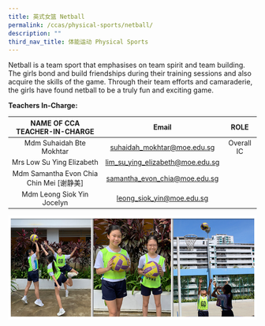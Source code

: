 ```yaml
---
title: 英式女篮 Netball
permalink: /ccas/physical-sports/netball/
description: ""
third_nav_title: 体能运动 Physical Sports
---
```

Netball is a team sport that emphasises on team spirit and team building. The girls bond and build friendships during their training sessions and also acquire the skills of the game. Through their team efforts and camaraderie, the girls have found netball to be a truly fun and exciting game.

**Teachers In-Charge:**

|     NAME OF CCA<br>TEACHER-IN-CHARGE     |               Email              |    ROLE    |
|:----------------------------------------:|:--------------------------------:|:----------:|
|         Mdm Suhaidah Bte Mokhtar         |    suhaidah_mokhtar@moe.edu.sg   | Overall IC |
|         Mrs Low Su Ying Elizabeth        | lim_su_ying_elizabeth@moe.edu.sg |            |
| Mdm Samantha Evon Chia Chin Mei [谢静美] |   samantha_evon_chia@moe.edu.sg  |            |
|        Mdm Leong Siok Yin Jocelyn        |     leong_siok_yin@moe.edu.sg    |            |

![](/images/CCAs_netball_2021.jpg)